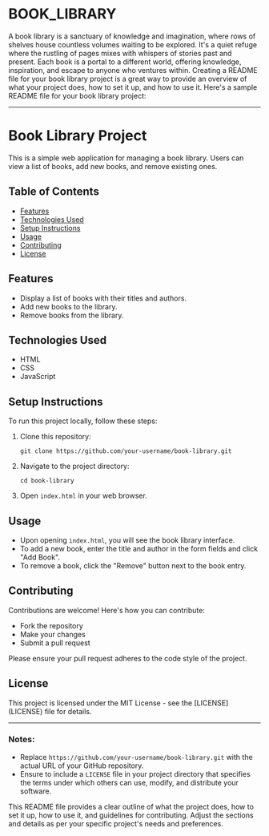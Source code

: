 # BOOK_LIBRARY
A book library is a sanctuary of knowledge and imagination, where rows of shelves house countless volumes waiting to be explored. It's a quiet refuge where the rustling of pages mixes with whispers of stories past and present. Each book is a portal to a different world, offering knowledge, inspiration, and escape to anyone who ventures within. 
Creating a README file for your book library project is a great way to provide an overview of what your project does, how to set it up, and how to use it. Here's a sample README file for your book library project:

---

# Book Library Project

This is a simple web application for managing a book library. Users can view a list of books, add new books, and remove existing ones.

## Table of Contents

- [Features](#features)
- [Technologies Used](#technologies-used)
- [Setup Instructions](#setup-instructions)
- [Usage](#usage)
- [Contributing](#contributing)
- [License](#license)

## Features

- Display a list of books with their titles and authors.
- Add new books to the library.
- Remove books from the library.

## Technologies Used

- HTML
- CSS
- JavaScript

## Setup Instructions

To run this project locally, follow these steps:

1. Clone this repository:
   ```
   git clone https://github.com/your-username/book-library.git
   ```

2. Navigate to the project directory:
   ```
   cd book-library
   ```

3. Open `index.html` in your web browser.

## Usage

- Upon opening `index.html`, you will see the book library interface.
- To add a new book, enter the title and author in the form fields and click "Add Book".
- To remove a book, click the "Remove" button next to the book entry.

## Contributing

Contributions are welcome! Here's how you can contribute:
- Fork the repository
- Make your changes
- Submit a pull request

Please ensure your pull request adheres to the code style of the project.

## License

This project is licensed under the MIT License - see the [LICENSE] (LICENSE) file for details.

---

### Notes:

- Replace `https://github.com/your-username/book-library.git` with the actual URL of your GitHub repository.
- Ensure to include a `LICENSE` file in your project directory that specifies the terms under which others can use, modify, and distribute your software.

This README file provides a clear outline of what the project does, how to set it up, how to use it, and guidelines for contributing. Adjust the sections and details as per your specific project's needs and preferences.
